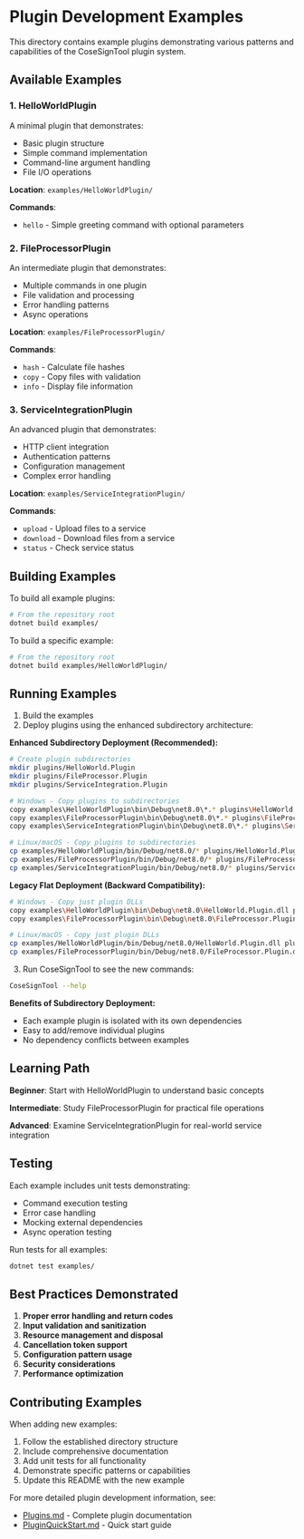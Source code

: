 # Plugin Development Examples

This directory contains example plugins demonstrating various patterns and capabilities of the CoseSignTool plugin system.

## Available Examples

### 1. HelloWorldPlugin
A minimal plugin that demonstrates:
- Basic plugin structure
- Simple command implementation
- Command-line argument handling
- File I/O operations

**Location**: `examples/HelloWorldPlugin/`

**Commands**:
- `hello` - Simple greeting command with optional parameters

### 2. FileProcessorPlugin
An intermediate plugin that demonstrates:
- Multiple commands in one plugin
- File validation and processing
- Error handling patterns
- Async operations

**Location**: `examples/FileProcessorPlugin/`

**Commands**:
- `hash` - Calculate file hashes
- `copy` - Copy files with validation
- `info` - Display file information

### 3. ServiceIntegrationPlugin
An advanced plugin that demonstrates:
- HTTP client integration
- Authentication patterns
- Configuration management
- Complex error handling

**Location**: `examples/ServiceIntegrationPlugin/`

**Commands**:
- `upload` - Upload files to a service
- `download` - Download files from a service
- `status` - Check service status

## Building Examples

To build all example plugins:

```bash
# From the repository root
dotnet build examples/
```

To build a specific example:

```bash
# From the repository root
dotnet build examples/HelloWorldPlugin/
```

## Running Examples

1. Build the examples
2. Deploy plugins using the enhanced subdirectory architecture:

**Enhanced Subdirectory Deployment (Recommended):**

```bash
# Create plugin subdirectories
mkdir plugins/HelloWorld.Plugin
mkdir plugins/FileProcessor.Plugin
mkdir plugins/ServiceIntegration.Plugin

# Windows - Copy plugins to subdirectories
copy examples\HelloWorldPlugin\bin\Debug\net8.0\*.* plugins\HelloWorld.Plugin\
copy examples\FileProcessorPlugin\bin\Debug\net8.0\*.* plugins\FileProcessor.Plugin\
copy examples\ServiceIntegrationPlugin\bin\Debug\net8.0\*.* plugins\ServiceIntegration.Plugin\

# Linux/macOS - Copy plugins to subdirectories  
cp examples/HelloWorldPlugin/bin/Debug/net8.0/* plugins/HelloWorld.Plugin/
cp examples/FileProcessorPlugin/bin/Debug/net8.0/* plugins/FileProcessor.Plugin/
cp examples/ServiceIntegrationPlugin/bin/Debug/net8.0/* plugins/ServiceIntegration.Plugin/
```

**Legacy Flat Deployment (Backward Compatibility):**

```bash
# Windows - Copy just plugin DLLs
copy examples\HelloWorldPlugin\bin\Debug\net8.0\HelloWorld.Plugin.dll plugins\
copy examples\FileProcessorPlugin\bin\Debug\net8.0\FileProcessor.Plugin.dll plugins\

# Linux/macOS - Copy just plugin DLLs
cp examples/HelloWorldPlugin/bin/Debug/net8.0/HelloWorld.Plugin.dll plugins/
cp examples/FileProcessorPlugin/bin/Debug/net8.0/FileProcessor.Plugin.dll plugins/
```

3. Run CoseSignTool to see the new commands:

```bash
CoseSignTool --help
```

**Benefits of Subdirectory Deployment:**
- Each example plugin is isolated with its own dependencies
- Easy to add/remove individual plugins
- No dependency conflicts between examples

## Learning Path

**Beginner**: Start with HelloWorldPlugin to understand basic concepts

**Intermediate**: Study FileProcessorPlugin for practical file operations

**Advanced**: Examine ServiceIntegrationPlugin for real-world service integration

## Testing

Each example includes unit tests demonstrating:
- Command execution testing
- Error case handling
- Mocking external dependencies
- Async operation testing

Run tests for all examples:

```bash
dotnet test examples/
```

## Best Practices Demonstrated

1. **Proper error handling and return codes**
2. **Input validation and sanitization**
3. **Resource management and disposal**
4. **Cancellation token support**
5. **Configuration pattern usage**
6. **Security considerations**
7. **Performance optimization**

## Contributing Examples

When adding new examples:

1. Follow the established directory structure
2. Include comprehensive documentation
3. Add unit tests for all functionality
4. Demonstrate specific patterns or capabilities
5. Update this README with the new example

For more detailed plugin development information, see:
- [Plugins.md](../Plugins.md) - Complete plugin documentation
- [PluginQuickStart.md](../PluginQuickStart.md) - Quick start guide
